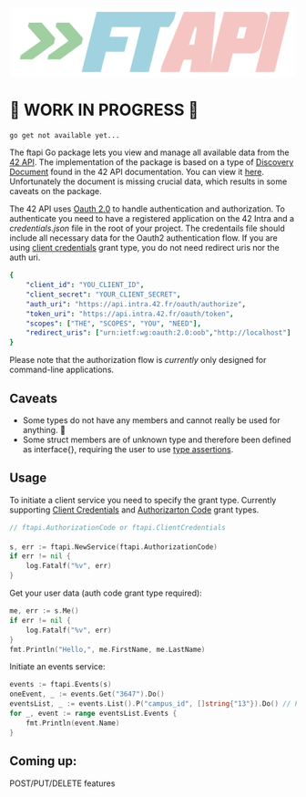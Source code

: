 <p align="center">
  <img src="https://github.com/nikunicke/ftapi/blob/master/resources/ftapi.png" width="500"/>
</p>

# :construction: WORK IN PROGRESS :construction:

```terminal
go get not available yet...
```

The ftapi Go package lets you view and manage all available data from the [42 API](https://api.intra.42.fr/apidoc). The implementation of the package is based on a type of [Discovery Document](https://developers.google.com/discovery/v1/reference/apis) found in the 42 API documentation. You can view it [here](https://raw.githubusercontent.com/nikunicke/ftapi/master/ftapi.json). Unfortunately the document is missing crucial data, which results in some caveats on the package.

The 42 API uses [Oauth 2.0](https://oauth.net/2/) to handle authentication and authorization. To authenticate you need to have a registered application on the 42 Intra and a *credentials.json* file in the root of your project. The credentails file should include all necessary data for the Oauth2 authentication flow. If you are using [client credentials](https://oauth.net/2/grant-types/client-credentials/) grant type, you do not need redirect uris nor the auth uri.

```yaml
{
    "client_id": "YOU_CLIENT_ID",
    "client_secret": "YOUR_CLIENT_SECRET",
    "auth_uri": "https://api.intra.42.fr/oauth/authorize",
    "token_uri": "https://api.intra.42.fr/oauth/token",
    "scopes": ["THE", "SCOPES", "YOU", "NEED"],
    "redirect_uris": ["urn:ietf:wg:oauth:2.0:oob","http://localhost"]
}
```
Please note that the authorization flow is *currently* only designed for command-line applications.

## Caveats
*   Some types do not have any members and cannot really be used for anything. :hankey:
*   Some struct members are of unknown type and therefore been defined as interface{}, requiring the user to use [type assertions](https://tour.golang.org/methods/15).

## Usage
To initiate a client service you need to specify the grant type. Currently supporting [Client Credentials](https://oauth.net/2/grant-types/client-credentials/) and [Authorizarton Code](https://oauth.net/2/grant-types/authorization-code/) grant types.
```Go
// ftapi.AuthorizationCode or ftapi.ClientCredentials

s, err := ftapi.NewService(ftapi.AuthorizationCode)
if err != nil {
    log.Fatalf("%v", err)
}
```
Get your user data (auth code grant type required):
```Go
me, err := s.Me()
if err != nil {
    log.Fatalf("%v", err)
}
fmt.Println("Hello,", me.FirstName, me.LastName)
```
Initiate an events service:
```Go
events := ftapi.Events(s)
oneEvent, _ := events.Get("3647").Do()
eventsList, _ := events.List().P("campus_id", []string{"13"}).Do() // P() is optional
for _, event := range eventsList.Events {
    fmt.Println(event.Name)
}
```
## Coming up:
POST/PUT/DELETE features

